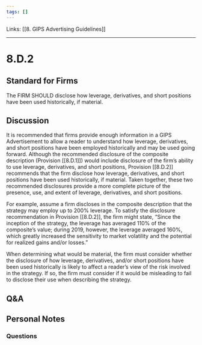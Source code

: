 ```yaml
---
tags: []
---
```

Links: [[8. GIPS Advertising Guidelines]]
___
# 8.D.2
## Standard for Firms
The FIRM SHOULD disclose how leverage, derivatives, and short positions have been used historically, if material.
## Discussion
It is recommended that firms provide enough information in a GIPS Advertisement to allow a reader to understand how leverage, derivatives, and short positions have been employed historically and may be used going forward. Although the recommended disclosure of the composite description (Provision [[8.D.1]]) would include disclosure of the firm’s ability to use leverage, derivatives, and short positions, Provision [[8.D.2]] recommends that the firm disclose how leverage, derivatives, and short positions have been used historically, if material. Taken together, these two recommended disclosures provide a more complete picture of the presence, use, and extent of leverage, derivatives, and short positions.

For example, assume a firm discloses in the composite description that the strategy may employ up to 200% leverage. To satisfy the disclosure recommendation in Provision [[8.D.2]], the firm might state, “Since the inception of the strategy, the leverage has averaged 110% of the composite’s value; during 2019, however, the leverage averaged 160%, which greatly increased the sensitivity to market volatility and the potential for realized gains and/or losses.”

When determining what would be material, the firm must consider whether the disclosure of how leverage, derivatives, and/or short positions have been used historically is likely to affect a reader’s view of the risk involved in the strategy. If so, the firm must consider if it would be misleading to fail to disclose their use when describing the strategy.
## Q&A

## Personal Notes

### Questions
